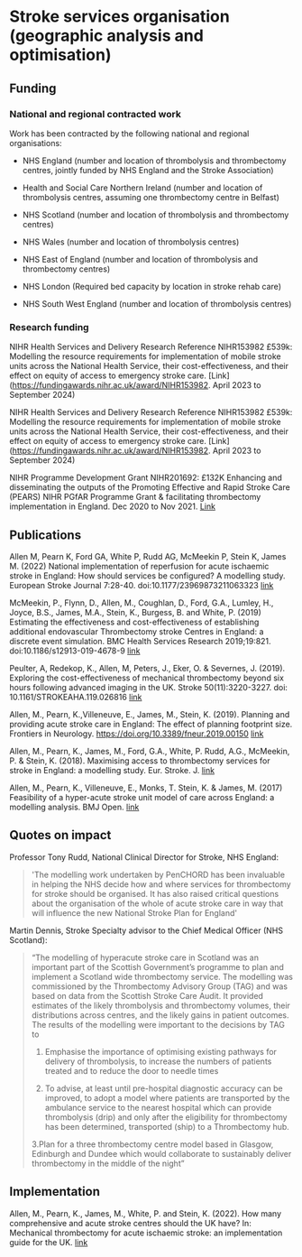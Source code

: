 # Stroke services organisation (geographic analysis and optimisation)

## Funding

### National and regional contracted work

Work has been contracted by the following national and regional organisations:

* NHS England (number and location of thrombolysis and thrombectomy centres, jointly funded by NHS England and the Stroke Association)

* Health and Social Care Northern Ireland (number and location of thrombolysis centres, assuming one thrombectomy centre in Belfast)

* NHS Scotland (number and location of thrombolysis and thrombectomy centres)

* NHS Wales (number and location of thrombolysis centres)

* NHS East of England (number and location of thrombolysis and thrombectomy centres)

* NHS London (Required bed capacity by location in stroke rehab care)

* NHS South West England (number and location of thrombolysis centres)

### Research funding

NIHR Health Services and Delivery Research Reference NIHR153982 £539k: Modelling the resource requirements for implementation of mobile stroke units across the National Health Service, their cost-effectiveness, and their effect on equity of access to emergency stroke care. [Link](https://fundingawards.nihr.ac.uk/award/NIHR153982. April 2023 to September 2024)

NIHR Health Services and Delivery Research Reference NIHR153982 £539k: Modelling the resource requirements for implementation of mobile stroke units across the National Health Service, their cost-effectiveness, and their effect on equity of access to emergency stroke care. [Link](https://fundingawards.nihr.ac.uk/award/NIHR153982. April 2023 to September 2024)

NIHR Programme Development Grant NIHR201692: £132K Enhancing and disseminating the outputs of the Promoting Effective and Rapid Stroke Care (PEARS) NIHR PGfAR Programme Grant & facilitating thrombectomy implementation in England. Dec 2020 to Nov 2021. [Link](https://fundingawards.nihr.ac.uk/award/NIHR201692)


## Publications

Allen M, Pearn K, Ford GA, White P, Rudd AG, McMeekin P, Stein K, James M. (2022) National implementation of reperfusion for acute ischaemic stroke in England: How should services be configured? A modelling study. European Stroke Journal 7:28-40. doi:10.1177/23969873211063323 [link](https://journals.sagepub.com/doi/10.1177/23969873211063323)

McMeekin, P., Flynn, D., Allen, M., Coughlan, D., Ford, G.A., Lumley, H., Joyce, B.S., James, M.A., Stein, K., Burgess, B. and White, P. (2019) Estimating the effectiveness and cost-effectiveness of establishing additional endovascular Thrombectomy stroke Centres in England: a discrete event simulation. BMC Health Services Research 2019;19:821. doi:10.1186/s12913-019-4678-9 [link](https://bmchealthservres.biomedcentral.com/articles/10.1186/s12913-019-4678-9)

Peulter, A, Redekop, K., Allen, M, Peters, J., Eker, O. & Severnes, J. (2019). Exploring the cost-effectiveness of mechanical thrombectomy beyond six hours following advanced imaging in the UK. Stroke 50(11):3220-3227. doi: 10.1161/STROKEAHA.119.026816 [link](https://www.ahajournals.org/doi/10.1161/STROKEAHA.119.026816)

Allen, M., Pearn, K.,Villeneuve, E., James, M., Stein, K. (2019). Planning and providing acute stroke care in England: The effect of planning footprint size. Frontiers in Neurology. https://doi.org/10.3389/fneur.2019.00150 [link](https://www.frontiersin.org/journals/neurology/articles/10.3389/fneur.2019.00150/full)

Allen, M., Pearn, K., James, M., Ford, G.A., White, P. Rudd, A.G., McMeekin, P. & Stein, K. (2018). Maximising access to thrombectomy services for stroke in England: a modelling study. Eur. Stroke. J. [link](http://journals.sagepub.com/doi/10.1177/2396987318785421)

Allen, M., Pearn, K., Villeneuve, E., Monks, T. Stein, K. & James, M. (2017) Feasibility of a hyper-acute stroke unit model of care across England: a modelling analysis. BMJ Open. [link](http://dx.doi.org/10.1136/bmjopen-2017-018143)

## Quotes on impact

Professor Tony Rudd, National Clinical Director for Stroke, NHS England:

> 'The modelling work undertaken by PenCHORD has been invaluable in helping the NHS decide how and where services for thrombectomy for stroke should be organised. It has also raised critical questions about the organisation of the whole of acute stroke care in way that will influence the new National Stroke Plan for England'

Martin Dennis, Stroke Specialty advisor to the Chief Medical Officer (NHS Scotland):
 
> “The modelling of hyperacute stroke care in Scotland was an important part of the Scottish Government’s programme to plan and implement a Scotland wide thrombectomy service. The modelling was commissioned by the Thrombectomy Advisory Group (TAG) and was based on data from the Scottish Stroke Care Audit. It provided estimates of the likely thrombolysis and thrombectomy volumes, their distributions across centres, and the likely gains in patient outcomes. The results of the modelling were important to the decisions by TAG to
> 
> 1. Emphasise the importance of optimising existing pathways for delivery of thrombolysis, to increase the numbers of patients treated and to reduce the door to needle times
>
> 2. To advise, at least until pre-hospital diagnostic accuracy can be improved, to adopt a model where patients are transported by the ambulance service to the nearest hospital which can provide thrombolysis (drip) and only after the eligibility for thrombectomy has been determined, transported (ship) to a Thrombectomy hub.
>
> 3.Plan for a three thrombectomy centre model based in Glasgow, Edinburgh and Dundee which would collaborate to sustainably deliver thrombectomy in the middle of the night”





## Implementation

Allen, M., Pearn, K., James, M., White, P. and Stein, K. (2022). How many comprehensive and acute stroke centres should the UK have? In: Mechanical thrombectomy for acute ischaemic stroke: an implementation guide for the UK. [link](https://www.oxfordahsn.org/wp-content/uploads/2022/02/Mechanical-Thrombectomy-for-Ischaemic-Stroke-February-2022.pdf)




